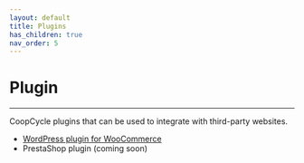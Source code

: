 ```yaml
---
layout: default
title: Plugins
has_children: true
nav_order: 5
---
```


# Plugin
---

CoopCycle plugins that can be used to integrate with third-party websites.

- [WordPress plugin for WooCommerce](https://wordpress.org/plugins/coopcycle/)
- PrestaShop plugin (coming soon)
